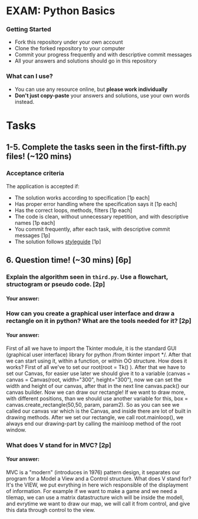 # EXAM: Python Basics

### Getting Started
 - Fork this repository under your own account
 - Clone the forked repository to your computer
 - Commit your progress frequently and with descriptive commit messages
 - All your answers and solutions should go in this repository

### What can I use?
- You can use any resource online, but **please work individually**
- **Don't just copy-paste** your answers and solutions, use your own words instead.


# Tasks
## 1-5. Complete the tasks seen in the first-fifth.py files! (~120 mins)
### Acceptance criteria
The application is accepted if:
- The solution works according to specification [1p each]
- Has proper error handling where the specification says it [1p each]
- Has the correct loops, methods, filters [1p each]
- The code is clean, without unnecessary repetition, and with descriptive names [1p each]
- You commit frequently, after each task, with descriptive commit messages [1p]
- The solution follows [styleguide](https://github.com/greenfox-academy/teaching-materials/blob/master/styleguide/python.md) [1p]

## 6. Question time! (~30 mins) [6p]

### Explain the algorithm seen in `third.py`. Use a flowchart, structogram or pseudo code. [2p]
#### Your answer:


### How can you create a graphical user interface and draw a rectangle on it in python? What are the tools needed for it? [2p]
#### Your answer:
First of all we have to import the Tkinter module, it is the standard GUI (graphical user interface) library for python /from tkinter import */. After that we can start using it, within a function, or within OO structure. How does it works? First of all we've to set our root(root = Tk() ). After that we have to set our Canvas, for easier use later we should give it to a variable (canvas = canvas = Canvas(root, width="300", height="300"), now we can set the width and height of our canvas, after that in the next line canvas.pack() our canvas builder. 
Now we can draw our rectangle! If we want to draw more, with different positions, than we should use another variable for this, box = canvas.create_rectangle(50,50, param, param2). So as you can see we called our canvas var which is the Canvas, and inside there are lot of built in drawing methods. After we set our rectangle, we call root.mainloop(), we always end our drawing-part by calling the mainloop method of the root window.

### What does V stand for in MVC? [2p]
#### Your answer:
MVC is a "modern" (introduces in 1976) pattern design, it separates our program for a Model a View and a Control structure. What does V stand for? It's the VIEW, we put evrything in here wich responsible of the displayment of information. For example if we want to make a game and we need a tilemap, we can use a matrix datastructure wich will be inside the modell, and evrytime we want to draw our map, we will call it from control, and give this data through control to the view.